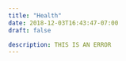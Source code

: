 ```yaml
---
title: "Health"
date: 2018-12-03T16:43:47-07:00
draft: false

description: THIS IS AN ERROR
---
```

